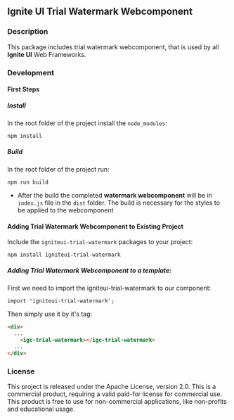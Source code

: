 ## Ignite UI Trial Watermark Webcomponent

### Description
This package includes trial watermark webcomponent, that is used by all **Ignite UI** Web Frameworks.

### Development

#### First Steps

##### Install
In the root folder of the project install the `node_modules`:
```
npm install
```

##### Build
In the root folder of the project run:
```
npm run build
```
* After the build the completed **watermark webcomponent**  will be in `index.js` file in the `dist` folder.
The build is necessary for the styles to be applied to the webcomponent

#### Adding Trial Watermark Webcomponent to Existing Project

Include the `igniteui-trial-watermark` packages to your project:

```
npm install igniteui-trial-watermark
```
##### Adding Trial Watermark Webcomponent to a template:
First we need  to import the igniteui-trial-watermark to our component:

```script
import 'igniteui-trial-watermark';
```
Then simply use it by it's tag:

```html
<div> 
  ...
    <igc-trial-watermark></igc-trial-watermark>
  ...
</div>
```

### License
This project is released under the Apache License, version 2.0. This is a commercial product, requiring a valid paid-for license for commercial use. This product is free to use for non-commercial applications, like non-profits and educational usage.
